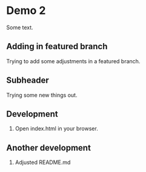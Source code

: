 # Demo 2

Some text.

## Adding in featured branch

Trying to add some adjustments in a featured branch.

## Subheader

Trying some new things out.

## Development

1. Open index.html in your browser.

## Another development

1. Adjusted README.md